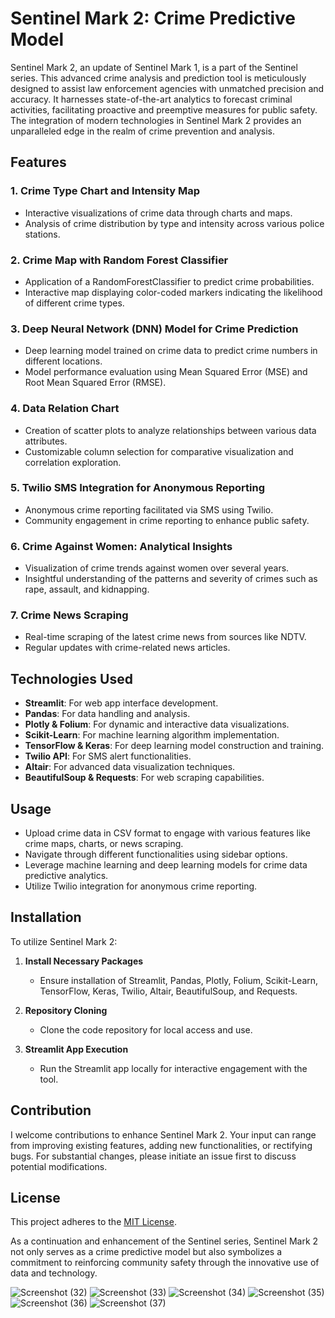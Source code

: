 # Sentinel Mark 2: Crime Predictive Model

Sentinel Mark 2, an update of Sentinel Mark 1, is a part of the Sentinel series. This advanced crime analysis and prediction tool is meticulously designed to assist law enforcement agencies with unmatched precision and accuracy. It harnesses state-of-the-art analytics to forecast criminal activities, facilitating proactive and preemptive measures for public safety. The integration of modern technologies in Sentinel Mark 2 provides an unparalleled edge in the realm of crime prevention and analysis.

## Features

### 1. **Crime Type Chart and Intensity Map**
   - Interactive visualizations of crime data through charts and maps.
   - Analysis of crime distribution by type and intensity across various police stations.

### 2. **Crime Map with Random Forest Classifier**
   - Application of a RandomForestClassifier to predict crime probabilities.
   - Interactive map displaying color-coded markers indicating the likelihood of different crime types.

### 3. **Deep Neural Network (DNN) Model for Crime Prediction**
   - Deep learning model trained on crime data to predict crime numbers in different locations.
   - Model performance evaluation using Mean Squared Error (MSE) and Root Mean Squared Error (RMSE).

### 4. **Data Relation Chart**
   - Creation of scatter plots to analyze relationships between various data attributes.
   - Customizable column selection for comparative visualization and correlation exploration.

### 5. **Twilio SMS Integration for Anonymous Reporting**
   - Anonymous crime reporting facilitated via SMS using Twilio.
   - Community engagement in crime reporting to enhance public safety.

### 6. **Crime Against Women: Analytical Insights**
   - Visualization of crime trends against women over several years.
   - Insightful understanding of the patterns and severity of crimes such as rape, assault, and kidnapping.

### 7. **Crime News Scraping**
   - Real-time scraping of the latest crime news from sources like NDTV.
   - Regular updates with crime-related news articles.

## Technologies Used

- **Streamlit**: For web app interface development.
- **Pandas**: For data handling and analysis.
- **Plotly & Folium**: For dynamic and interactive data visualizations.
- **Scikit-Learn**: For machine learning algorithm implementation.
- **TensorFlow & Keras**: For deep learning model construction and training.
- **Twilio API**: For SMS alert functionalities.
- **Altair**: For advanced data visualization techniques.
- **BeautifulSoup & Requests**: For web scraping capabilities.

## Usage

- Upload crime data in CSV format to engage with various features like crime maps, charts, or news scraping.
- Navigate through different functionalities using sidebar options.
- Leverage machine learning and deep learning models for crime data predictive analytics.
- Utilize Twilio integration for anonymous crime reporting.

## Installation

To utilize Sentinel Mark 2:

1. **Install Necessary Packages**
   - Ensure installation of Streamlit, Pandas, Plotly, Folium, Scikit-Learn, TensorFlow, Keras, Twilio, Altair, BeautifulSoup, and Requests.

2. **Repository Cloning**
   - Clone the code repository for local access and use.

3. **Streamlit App Execution**
   - Run the Streamlit app locally for interactive engagement with the tool.

## Contribution

I welcome contributions to enhance Sentinel Mark 2. Your input can range from improving existing features, adding new functionalities, or rectifying bugs. For substantial changes, please initiate an issue first to discuss potential modifications.

## License

This project adheres to the [MIT License](LICENSE.md).

As a continuation and enhancement of the Sentinel series, Sentinel Mark 2 not only serves as a crime predictive model but also symbolizes a commitment to reinforcing community safety through the innovative use of data and technology.

![Screenshot (32)](https://github.com/CreateJas/Sentinel-Mark-2/assets/91935368/79d67abf-0f91-488a-b700-0929a9d5b110)
![Screenshot (33)](https://github.com/CreateJas/Sentinel-Mark-2/assets/91935368/f52ef46b-55e3-4801-9ba2-3930e61c173d)
![Screenshot (34)](https://github.com/CreateJas/Sentinel-Mark-2/assets/91935368/e7267eb0-6a5e-43d8-b80d-f3b7caaf347b)
![Screenshot (35)](https://github.com/CreateJas/Sentinel-Mark-2/assets/91935368/62b38319-90e9-42e9-b0ce-6eb5ca5ef71a)
![Screenshot (36)](https://github.com/CreateJas/Sentinel-Mark-2/assets/91935368/29868b51-dad6-4004-9b25-7f5fb197d155)
![Screenshot (37)](https://github.com/CreateJas/Sentinel-Mark-2/assets/91935368/bd3febe3-9951-42a3-b4a5-90f8ee82fdea)






